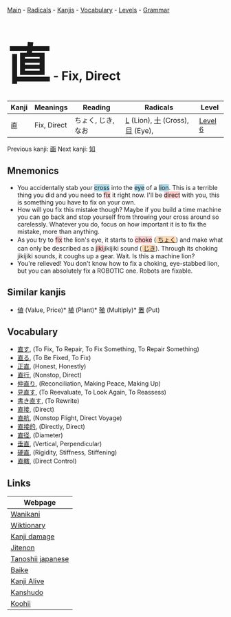 <style> bigfont {font-size: 100px}</style>
[Main](../README.md) -
[Radicals](../radicals.md) -
[Kanjis](../kanjis.md) -
[Vocabulary](../vocabulary.md) -
[Levels](../levels.md) -
[Grammar](../grammar.md)
# <bigfont> 直</bigfont> - Fix, Direct 

| Kanji | Meanings | Reading | Radicals | Level |
| --- | --- | --- | --- | --- |
| 直 | Fix, Direct | ちょく, じき, なお | [L](../radicals/L.md) (Lion), [十](../radicals/十.md) (Cross), [目](../radicals/目.md) (Eye),  | [Level 6](../levels/wk_level6.md) |

Previous kanji: [画](画.md) Next kanji: [知](知.md) 

## Mnemonics
 * You accidentally stab your <span style="background-color:#ADD8E6"> cross</span> into the <span style="background-color:#ADD8E6"> eye</span> of a <span style="background-color:#ADD8E6"> lion</span>. This is a terrible thing you did and you need to <span style="background-color:#ffcccb"> fix</span> it right now. I'll be <span style="background-color:#ffcccb"> direct</span> with you, this is something you have to fix on your own.
* How will you fix this mistake though? Maybe if you build a time machine you can go back and stop yourself from throwing your cross around so carelessly. Whatever you do, focus on how important it is to fix the mistake, more than anything.
* As you try to <span style="background-color:#ffcccb"> fix</span> the lion's eye, it starts to <span style="background-color:#ffcccb"> choke</span> (<span style="background-color:#fed8b1"> [ちょく](https://jisho.org/search/ちょく)</span>) and make what can only be described as a <span style="background-color:#ffcccb"> jiki</span>jikijiki sound (<span style="background-color:#fed8b1"> [じき](https://jisho.org/search/じき)</span>). Through its choking jikijiki sounds, it coughs up a gear. Wait. Is this a machine lion?
* You're relieved! You don't know how to fix a choking, eye-stabbed lion, but you can absolutely fix a ROBOTIC one. Robots are fixable.


## Similar kanjis
 * [値](値.md) (Value, Price)* [植](植.md) (Plant)* [殖](殖.md) (Multiply)* [置](置.md) (Put)


## Vocabulary
 * [直す](../vocabulary/直.md), (To Fix, To Repair, To Fix Something, To Repair Something)
* [直る](../vocabulary/直.md), (To Be Fixed, To Fix)
* [正直](../vocabulary/直.md), (Honest, Honestly)
* [直行](../vocabulary/直.md), (Nonstop, Direct)
* [仲直り](../vocabulary/直.md), (Reconciliation, Making Peace, Making Up)
* [見直す](../vocabulary/直.md), (To Reevaluate, To Look Again, To Reassess)
* [書き直す](../vocabulary/直.md), (To Rewrite)
* [直接](../vocabulary/直.md), (Direct)
* [直航](../vocabulary/直.md), (Nonstop Flight, Direct Voyage)
* [直接的](../vocabulary/直.md), (Directly, Direct)
* [直径](../vocabulary/直.md), (Diameter)
* [垂直](../vocabulary/直.md), (Vertical, Perpendicular)
* [硬直](../vocabulary/直.md), (Rigidity, Stiffness, Stiffening)
* [直轄](../vocabulary/直.md), (Direct Control)



## Links 

| Webpage |
| --- |
| [Wanikani          ](https://www.wanikani.com/kanji/直) |
| [Wiktionary        ](https://en.wiktionary.org/wiki/直) |
| [Kanji damage      ](http://www.kanjidamage.com/kanji/search?utf8=✓&q=直) |
| [Jitenon           ](https://jitenon.com/kanji/直) |
| [Tanoshii japanese ](https://www.tanoshiijapanese.com/dictionary/kanji.cfm?k=直) |
| [Baike             ](https://baike.baidu.com/item/直) |
| [Kanji Alive       ](https://app.kanjialive.com/直) |
| [Kanshudo          ](https://www.kanshudo.com/searchmn?q=直) |
| [Koohii            ](https://kanji.koohii.com/study/kanji/直) |
